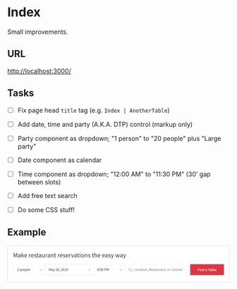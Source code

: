 # Index

Small improvements.

## URL

[http://localhost:3000/](http://localhost:3000/)

## Tasks

- [ ] Fix page head `title` tag (e.g. `Index | AnotherTable`)

- [ ] Add date, time and party (A.K.A. DTP) control (markup only)

- [ ] Party component as dropdown; "1 person" to "20 people" plus "Large party"

- [ ] Date component as calendar

- [ ] Time component as dropdown; "12:00 AM" to "11:30 PM" (30' gap between slots)

- [ ] Add free text search

- [ ] Do some CSS stuff!

## Example

![DTP](dtp.png "DTP")
